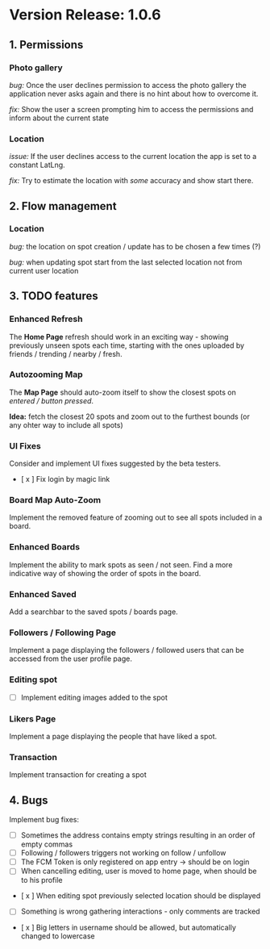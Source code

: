 # Version Release: 1.0.6 

## 1. Permissions

### Photo gallery

*bug:* Once the user declines permission to access the photo gallery the application never asks again and there is no hint about how to overcome it.


*fix:* Show the user a screen prompting him to access the permissions and inform about the current state


### Location
*issue:* If the user declines access to the current location the app is set to a constant LatLng.

*fix:* Try to estimate the location with *some* accuracy and show start there.


## 2. Flow management

### Location
*bug:* the location on spot creation / update has to be chosen a few times (?)

*bug:* when updating spot start from the last selected location not from current user location

## 3. TODO features

### Enhanced Refresh
The **Home Page** refresh should work in an exciting way - showing previously unseen spots each time, starting with the ones uploaded by friends / trending / nearby / fresh.

### Autozooming Map
The **Map Page** should auto-zoom itself to show the closest spots on *entered / button pressed*. 

**Idea:** fetch the closest 20 spots and zoom out to the furthest bounds (or any ohter way to include all spots)

### UI Fixes
Consider and implement UI fixes suggested by the beta testers.

- [ x ] Fix login by magic link

### Board Map Auto-Zoom
Implement the removed feature of zooming out to see all spots included in a board.

### Enhanced Boards
Implement the ability to mark spots as seen / not seen. Find a more indicative way of showing the order of spots in the board.

### Enhanced Saved
Add a searchbar to the saved spots / boards page.

### Followers / Following Page
Implement a page displaying the followers / followed users that can be accessed from the user profile page.

### Editing spot
- [ ] Implement editing images added to the spot

### Likers Page
Implement a page displaying the people that have liked a spot.

### Transaction
Implement transaction for creating a spot

## 4. Bugs

Implement bug fixes:
- [ ] Sometimes the address contains empty strings resulting in an order of empty commas
- [ ] Following / followers triggers not working on follow / unfollow
- [ ] The FCM Token is only registered on app entry -> should be on login
- [ ] When cancelling editing, user is moved to home page, when should be to his profile
- [ x ] When editing spot previously selected location should be displayed
- [ ] Something is wrong gathering interactions - only comments are tracked
- [ x ] Big letters in username should be allowed, but automatically changed to lowercase
